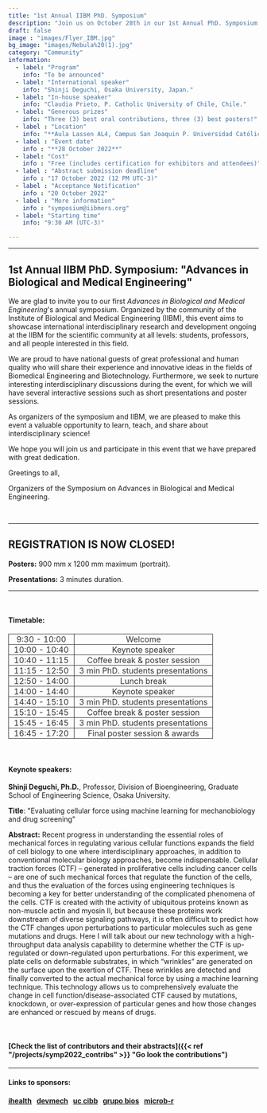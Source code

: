 ```yaml
---
title: "1st Annual IIBM PhD. Symposium"
description: "Join us on October 28th in our 1st Annual PhD. Symposium: Advances in Biological and Medical Engineering"
draft: false
image : "images/Flyer_IBM.jpg"
bg_image: "images/Nebula%20(1).jpg"
category: "Community"
information:
  - label: "Program"
    info: "To be announced"
  - label: "International speaker"
    info: "Shinji Deguchi, Osaka University, Japan."
  - label: "In-house speaker"
    info: "Claudia Prieto, P. Catholic University of Chile, Chile."
  - label: "Generous prizes"
    info: "Three (3) best oral contributions, three (3) best posters!"
  - label : "Location"
    info: "**Aula Lassen AL4, Campus San Joaquin P. Universidad Católica de Chile** (Vicuña Mackenna 4860, Macul, Región Metropolitana, Chile)."
  - label : "Event date"
    info : "**28 October 2022**"
  - label: "Cost"
    info : "Free (includes certification for exhibitors and attendees)"
  - label : "Abstract submission deadline"
    info : "17 October 2022 (12 PM UTC-3)"
  - label : "Acceptance Notification"
    info : "20 October 2022"
  - label : "More information"
    info : "symposium@iibmers.org"
  - label: "Starting time"
    info: "9:30 AM (UTC-3)"

---
```

---
## 1st Annual IIBM PhD. Symposium: "Advances in Biological and Medical Engineering"

We are glad to invite you to our first *Advances in Biological and Medical Engineering*'s annual symposium. Organized by the community of the Institute of Biological and Medical Engineering (IIBM), this event aims to showcase international interdisciplinary research and development ongoing at the IIBM for the scientific community at all levels: students, professors, and all people interested in this field.

We are proud to have national guests of great professional and human quality who will share their experience and innovative ideas in the fields of Biomedical Engineering and Biotechnology. Furthermore, we seek to nurture interesting interdisciplinary discussions during the event, for which we will have several interactive sessions such as short presentations and poster sessions.

As organizers of the symposium and IIBM, we are pleased to make this event a valuable opportunity to learn, teach, and share about interdisciplinary science!

We hope you will join us and participate in this event that we have prepared with great dedication.

Greetings to all,

Organizers of the Symposium on Advances in Biological and Medical Engineering.

<br>

---
## REGISTRATION IS NOW CLOSED!

__Posters:__ 900 mm x 1200 mm maximum (portrait).

__Presentations:__ 3 minutes duration.

---

<br>

#### __Timetable:__

<style>
table {
  border-collapse: collapse;
  color: #333333;
}
td, th {
  text-align: center;
  border: 1px solid #333333;
  padding: 0 .2em;
  padding: 0px 10px;
}
</style>
<table>
 <tr>
   <td>9:30 - 10:00</td>
   <td>Welcome</td>
 </tr>
 <tr>
   <td>10:00 - 10:40</td>
   <td>Keynote speaker</td>
 </tr>
 <tr>
   <td>10:40 - 11:15</td>
   <td>Coffee break & poster session</td>
 </tr>
 <tr>
   <td>11:15 - 12:50</td>
   <td>3 min PhD. students presentations</td>
 </tr>
 <tr>
   <td>12:50 - 14:00</td>
   <td>Lunch break</td>
 </tr>
 <tr>
   <td>14:00 - 14:40</td>
   <td>Keynote speaker</td>
 </tr>
 <tr>
   <td>14:40 - 15:10</td>
   <td>3 min PhD. students presentations</td>
 </tr>
 <tr>
   <td>15:10 - 15:45</td>
   <td>Coffee break & poster session</td>
 </tr>
 <tr>
   <td>15:45 - 16:45</td>
   <td>3 min PhD. students presentations</td>
 </tr>
 <tr>
   <td>16:45 - 17:20</td>
   <td>Final poster session & awards</td>
 </tr>
</table>

<br>

#### __Keynote speakers:__

__Shinji Deguchi, Ph.D.__, Professor, Division of Bioengineering, Graduate School of Engineering Science, Osaka University.

__Title__: "Evaluating cellular force using machine learning for mechanobiology and drug screening"


__Abstract:__
Recent progress in understanding the essential roles of mechanical forces in regulating various cellular functions expands the field of cell biology to one where interdisciplinary approaches, in addition to conventional molecular biology approaches, become indispensable. Cellular traction forces (CTF) – generated in proliferative cells including cancer cells – are one of such mechanical forces that regulate the function of the cells, and thus the evaluation of the forces using engineering techniques is becoming a key for better understanding of the complicated phenomena of the cells. CTF is created with the activity of ubiquitous proteins known as non-muscle actin and myosin II, but because these proteins work downstream of diverse signaling pathways, it is often difficult to predict how the CTF changes upon perturbations to particular molecules such as gene mutations and drugs. Here I will talk about our new technology with a high-throughput data analysis capability to determine whether the CTF is up-regulated or down-regulated upon perturbations. For this experiment, we plate cells on deformable substrates, in which “wrinkles” are generated on the surface upon the exertion of CTF. These wrinkles are detected and finally converted to the actual mechanical force by using a machine learning technique. This technology allows us to comprehensively evaluate the change in cell function/disease-associated CTF caused by mutations, knockdown, or over-expression of particular genes and how those changes are enhanced or rescued by means of drugs.


<br>

#### [__Check the list of contributors and their abstracts__]({{< ref "/projects/symp2022_contribs" >}} "Go look the contributions")

---
#### __Links to sponsors:__

#### [ihealth](https://i-health.cl/en/ "Go to ihealth") &nbsp; [devmech](https://adtopia.cl/portfolio/devmech/) &nbsp; [uc cibb](https://centroimagenesbiomedicas.uc.cl/en/home/) &nbsp; [grupo bios](https://grupobios.cl/es/) &nbsp; [microb-r](https://microb-r.org/)

